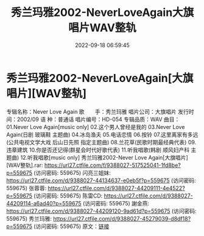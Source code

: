 ﻿---
title: 秀兰玛雅2002-NeverLoveAgain大旗唱片WAV整轨
date: 2022-09-18 06:59:45
categories: WAV车载音乐、镜像
tags: 华语中文
---
# 秀兰玛雅2002-NeverLoveAgain[大旗唱片][WAV整轨]

专辑名称：Never Love Again
歌　　手：秀兰玛雅
唱片公司：大旗唱片
发行时间：2002/09
语 种：普通话
唱片编号：HD-054
专辑品质：WAV
曲目：
01.Never Love Again[music only]
02.这个男人曾经是我的
03.Never Love Again(日剧 玻璃鞋 主题曲)
04.冰岛渔夫
05.电话恋情
06.按铃
07.这里离家有多远(公共电视文学大戏 后山日先照 指定主题曲)
08.兰花草(民歌时期最经典代表)
09.违章建筑
10.你是否还记得(群星会时代好歌代表)
11.听我唱歌(韩剧 顺风妇产科 主题曲)
12.听我唱歌[music only]
秀兰玛雅2002-Never Love Again[大旗唱片][WAV整轨].rar: https://url27.ctfile.com/f/9388027-517525041-1fd8be?p=559675
(访问密码: 559675)
闪亮三姐妹: https://url27.ctfile.com/d/9388027-44134637-e0eb5f?p=559675
(访问密码: 559675)
张蓉蓉: https://url27.ctfile.com/d/9388027-44209111-4e4522?p=559675
(访问密码: 559675)
陈雷CD: https://url27.ctfile.com/d/9388027-44209114-a6ad40?p=559675
(访问密码: 559675)
謝金燕: https://url27.ctfile.com/d/9388027-44209120-9ad61d?p=559675
(访问密码: 559675)
秀兰玛雅: https://url27.ctfile.com/d/9388027-45279039-d8df18?p=559675
(访问密码: 559675)
原文：[链接](https://blog.sina.com.cn/s/blog_1647c7e7601030zgk.html)